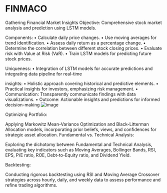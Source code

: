 # FINMACO
Gathering Financial Market Insights
Objective: Comprehensive stock market analysis and prediction using LSTM models.

Components:
• Calculate daily price changes.
• Use moving averages for trend identification.
• Assess daily return as a percentage change. 
• Determine the correlation between different stock closing prices. 
• Evaluate risk with Value at Risk (VaR).
• Train LSTM models for predicting future stock prices.

Uniqueness:
• Integration of LSTM models for accurate predictions and integrating data pipeline for real-time

insights: 
• Holistic approach covering historical and predictive elements.
• Practical insights for investors, emphasizing risk management.
• Communication: Transparently communicate findings with data visualizations.
• Outcome: Actionable insights and predictions for informed decision-making
![image](https://github.com/Vanshita2611/FINMACO/assets/84024713/70ede411-6034-4cd9-90ff-2aea26b57c55)


Optimizing Portfolio:

Applying Markowitz Mean-Variance Optimization and Black-Litterman Allocation models, incorporating prior beliefs, views, and confidences for strategic asset allocation.
Fundamental vs. Technical Analysis:

Exploring the dichotomy between Fundamental and Technical Analysis, evaluating key indicators such as Moving Averages, Bollinger Bands, RSI, EPS, P/E ratio, ROE, Debt-to-Equity ratio, and Dividend Yield.

Backtesting:

Conducting rigorous backtesting using RSI and Moving Average Crossover strategies across hourly, daily, and weekly data to assess performance and refine trading algorithms.
